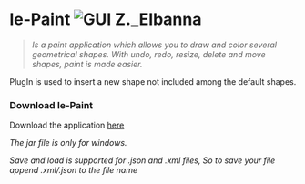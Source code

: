 # le-Paint ![GUI Z._Elbanna](https://img.shields.io/badge/GUI-Z._Elbanna-yellowgreen.svg?style=plastic)

>_Is a paint application which allows you to draw and color several geometrical shapes. With undo, redo, resize, delete and move shapes, paint is made easier._

PlugIn is used to insert a new shape not included among the default shapes.

### Download le-Paint 

Download the application [here](https://github.com/ziyadelbanna/da-Paint/blob/master/draw.jar?raw=true)

_The jar file is only for windows._

_Save and load is supported for .json and .xml files, So to save your file append .xml/.json to the file name_

